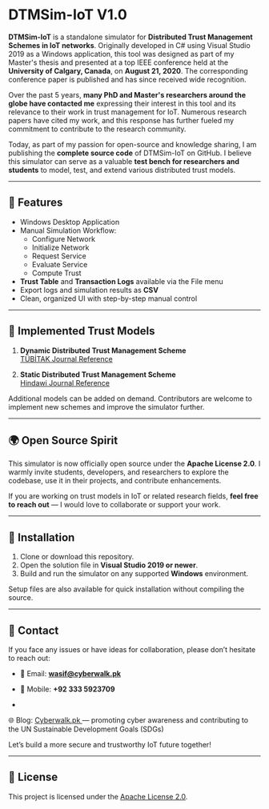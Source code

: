 # DTMSim-IoT V1.0

**DTMSim-IoT** is a standalone simulator for **Distributed Trust Management Schemes in IoT networks**. Originally developed in C# using Visual Studio 2019 as a Windows application, this tool was designed as part of my Master's thesis and presented at a top IEEE conference held at the **University of Calgary, Canada**, on **August 21, 2020**. The corresponding conference paper is published and has since received wide recognition.

Over the past 5 years, **many PhD and Master's researchers around the globe have contacted me** expressing their interest in this tool and its relevance to their work in trust management for IoT. Numerous research papers have cited my work, and this response has further fueled my commitment to contribute to the research community.

Today, as part of my passion for open-source and knowledge sharing, I am publishing the **complete source code** of DTMSim-IoT on GitHub. I believe this simulator can serve as a valuable **test bench for researchers and students** to model, test, and extend various distributed trust models.

---

## 🔧 Features

- Windows Desktop Application
- Manual Simulation Workflow:
  - Configure Network
  - Initialize Network
  - Request Service
  - Evaluate Service
  - Compute Trust
- **Trust Table** and **Transaction Logs** available via the File menu
- Export logs and simulation results as **CSV**
- Clean, organized UI with step-by-step manual control

---

## 📘 Implemented Trust Models

1. **Dynamic Distributed Trust Management Scheme**  
   [TÜBİTAK Journal Reference](https://journals.tubitak.gov.tr/elektrik/vol29/iss2/21/)

2. **Static Distributed Trust Management Scheme**  
   [Hindawi Journal Reference](https://journals.sagepub.com/doi/full/10.1155/2015/859731)

Additional models can be added on demand. Contributors are welcome to implement new schemes and improve the simulator further.

---

## 🌍 Open Source Spirit

This simulator is now officially open source under the **Apache License 2.0**. I warmly invite students, developers, and researchers to explore the codebase, use it in their projects, and contribute enhancements.

If you are working on trust models in IoT or related research fields, **feel free to reach out** — I would love to collaborate or support your work.

---

## 📂 Installation

1. Clone or download this repository.
2. Open the solution file in **Visual Studio 2019 or newer**.
3. Build and run the simulator on any supported **Windows** environment.

Setup files are also available for quick installation without compiling the source.

---

## 💬 Contact

If you face any issues or have ideas for collaboration, please don’t hesitate to reach out:

- 📧 Email: **wasif@cyberwalk.pk**
- 📱 Mobile: **+92 333 5923709**

-
 🌐 Blog: [
Cyberwalk.pk
](
https://cyberwalk.pk
) — promoting cyber awareness and contributing to the UN Sustainable Development Goals (SDGs)

Let’s build a more secure and trustworthy IoT future together!

---

## 📄 License

This project is licensed under the [Apache License 2.0](LICENSE).
